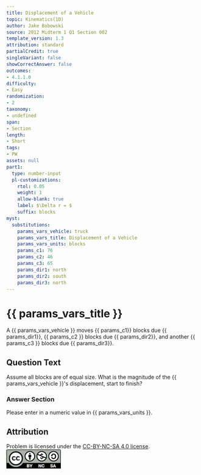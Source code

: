 ```yaml
---
title: Displacement of a Vehicle
topic: Kinematics(1D)
author: Jake Bobowski
source: 2012 Midterm 1 Q1 Section 002
template_version: 1.3
attribution: standard
partialCredit: true
singleVariant: false
showCorrectAnswer: false
outcomes:
- 4.1.1.0
difficulty:
- Easy
randomization:
- 2
taxonomy:
- undefined
span:
- Section
length:
- Short
tags:
- PW
assets: null
part1:
  type: number-input
  pl-customizations:
    rtol: 0.05
    weight: 1
    allow-blank: true
    label: $\Delta r = $
    suffix: blocks
myst:
  substitutions:
    params_vars_vehicle: truck
    params_vars_title: Displacement of a Vehicle
    params_vars_units: blocks
    params_c1: 76
    params_c2: 46
    params_c3: 65
    params_dir1: north
    params_dir2: south
    params_dir3: north
---
```

# {{ params_vars_title }}
A {{ params_vars_vehicle }} moves {{ params_c1}} blocks due {{ params_dir1}}, {{ params_c2 }} blocks due {{ params_dir2}}, and another {{ params_c3 }} blocks due {{ params_dir3}}.

## Question Text

Assume all blocks are of equal size. What is the magnitude of the {{ params_vars_vehicle }}'s displacement, start to finish?

### Answer Section

Please enter in a numeric value in {{ params_vars_units }}.

## Attribution

Problem is licensed under the [CC-BY-NC-SA 4.0 license](https://creativecommons.org/licenses/by-nc-sa/4.0/).<br> ![The Creative Commons 4.0 license requiring attribution-BY, non-commercial-NC, and share-alike-SA license.](https://raw.githubusercontent.com/firasm/bits/master/by-nc-sa.png)